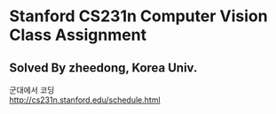 # Stanford CS231n Computer Vision Class Assignment
## Solved By zheedong, Korea Univ.
군대에서 코딩  
http://cs231n.stanford.edu/schedule.html

